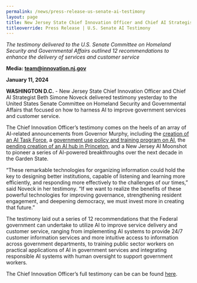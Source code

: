 ```yaml
---
permalink: /news/press-release-us-senate-ai-testimony
layout: page
title: New Jersey State Chief Innovation Officer and Chief AI Strategist Beth Simone Noveck Delivers Testimony to United States Senate Committee on How to Harness AI to Improve Government Services
titleoverride: Press Release | U.S. Senate AI Testimony
---
```

*The testimony delivered to the U.S. Senate Committee on Homeland Security and Governmental Affairs outlined 12 recommendations to enhance the delivery of services and customer service*

**Media: [team@innovation.nj.gov](mailto:team@innovation.nj.gov)**

**January 11, 2024**

**WASHINGTON D.C.** - New Jersey State Chief Innovation Officer and Chief AI Strategist Beth Simone Noveck delivered testimony yesterday to the United States Senate Committee on Homeland Security and Governmental Affairs that focused on how to harness AI to improve government services and customer service. 

The Chief Innovation Officer’s testimony comes on the heels of an array of AI-related announcements from Governor Murphy, including the [creation of an AI Task Force](https://www.nj.gov/governor/news/news/562023/20231010b.shtml), a [government use policy and training program on AI](https://www.nj.gov/governor/news/news/562023/20231117a.shtml), the [pending creation of an AI hub in Princeton](https://www.nj.gov/governor/news/news/562023/20231218a.shtml), and a New Jersey AI Moonshot to pioneer a series of AI-powered breakthroughs over the next decade in the Garden State.

“These remarkable technologies for organizing information could hold the key to designing better institutions, capable of listening and learning more efficiently, and responding more effectively to the challenges of our times,” said Noveck in her testimony. “If we want to realize the benefits of these powerful technologies for improving governance, strengthening resident engagement, and deepening democracy, we must invest more in creating that future.”

The testimony laid out a series of 12 recommendations that the Federal government can undertake to utilize AI to improve service delivery and customer service, ranging from implementing AI systems to provide 24/7 customer information services and more intuitive access to information across government departments, to training public sector workers on practical applications of AI in government services and integrating responsible AI systems with human oversight to support government workers.

The Chief Innovation Officer’s full testimony can be can be found [here](/news/beth-noveck-ai-testimony.pdf).
